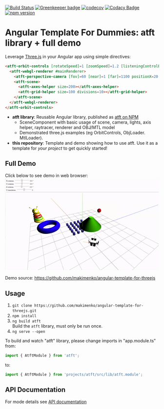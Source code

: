 [![Build Status](https://api.travis-ci.com/makimenko/angular-template-for-threejs.svg?branch=master)](https://travis-ci.com/makimenko/angular-template-for-threejs)
[![Greenkeeper badge](https://badges.greenkeeper.io/makimenko/angular-template-for-threejs.svg)](https://greenkeeper.io/)
[![codecov](https://codecov.io/gh/makimenko/angular-template-for-threejs/branch/master/graph/badge.svg)](https://codecov.io/gh/makimenko/angular-template-for-threejs)
[![Codacy Badge](https://api.codacy.com/project/badge/Grade/94e8d8689ae546d7a3e077ff3b5c5192)](https://app.codacy.com/app/mihails.akimenko/angular-template-for-threejs?utm_source=github.com&utm_medium=referral&utm_content=makimenko/angular-template-for-threejs&utm_campaign=Badge_Grade_Dashboard)
[![npm version](https://badge.fury.io/js/atft.svg)](https://badge.fury.io/js/atft)

# Angular Template For Dummies: atft library + full demo

Leverage [Three.js](https://threejs.org) in your Angular app using simple directives:

```html
<atft-orbit-controls [rotateSpeed]=1 [zoomSpeed]=1.2 [listeningControlElement]=mainRenderer.renderPane>
  <atft-webgl-renderer #mainRenderer>
    <atft-perspective-camera [fov]=60 [near]=1 [far]=1100 positionX=20 positionY=50 positionZ=50></atft-perspective-camera>
    <atft-scene>
      <atft-axes-helper size=200></atft-axes-helper>
      <atft-grid-helper size=100 divisions=10></atft-grid-helper>
    </atft-scene>
  </atft-webgl-renderer>
</atft-orbit-controls>
```

- **atft library**: Reusable Angular library, published as [atft on NPM](https://www.npmjs.com/package/atft)
  - SceneComponent with basic usage of scene, camera, lights, axis helper, raytracer, renderer and OBJ/MTL model
  - Demonstrated three.js examples (eg OrbitControls, ObjLoader. MtlLoader).
- **this repository**: Template and demo showing how to use atft. Use it as a template for *your project* to get quickly started!


## Full Demo

Click below to see demo in web browser:<br>
<a href="https://makimenko.github.io/angular-template-for-threejs/demo"><img src="https://raw.githubusercontent.com/makimenko/files/master/angular-template-for-threejs/images/demo.gif"></a>

Demo source: https://github.com/makimenko/angular-template-for-threejs

## Usage

1. `git clone https://github.com/makimenko/angular-template-for-threejs.git`
2. `npm install`
3. `ng build atft`<br>
   Build the `atft` library, must only be run once.
4. `ng serve --open`

To build and watch "atft" library, please change imports in "app.module.ts" from:
```typescript
import { AtftModule } from 'atft';
```
to:
```typescript
import { AtftModule } from 'projects/atft/src/lib/atft.module';
```


## API Documentation

For mode details see [API documentation](https://makimenko.github.io/angular-template-for-threejs)
